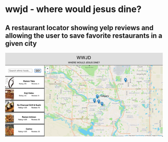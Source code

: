# wwjd - where would jesus dine?

## A restaurant locator showing yelp reviews and allowing the user to save favorite restaurants in a given city


![Tabbed Component](https://github.com/lowkeycode/wwjd/blob/master/wwjd.png)